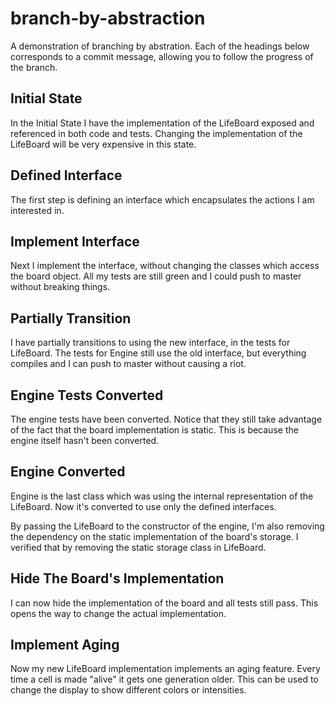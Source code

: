 # branch-by-abstraction

A demonstration of branching by abstration.  Each of the headings below corresponds to a commit message, allowing you to follow the progress of the branch.

## Initial State

In the Initial State I have the implementation of the LifeBoard exposed and referenced in both code and tests.  Changing the implementation of the LifeBoard will be very expensive in this state.

## Defined Interface

The first step is defining an interface which encapsulates the actions I am interested in.

## Implement Interface

Next I implement the interface, without changing the classes which access the board object.  All my tests are still green and I could push to master without breaking things.

## Partially Transition

I have partially transitions to using the new interface, in the tests for LifeBoard.  The tests for Engine still use the old interface, but everything compiles and I can push to master without causing a riot.

## Engine Tests Converted

The engine tests have been converted.  Notice that they still take advantage of the fact that the board implementation is static.  This is because the engine itself hasn't been converted.

## Engine Converted

Engine is the last class which was using the internal representation of the LifeBoard.  Now it's converted to use only the defined interfaces.
  
By passing the LifeBoard to the constructor of the engine,  I'm also removing the dependency on the static implementation of the board's storage.  I verified that by removing the static storage class in LifeBoard.

## Hide The Board's Implementation

I can now hide the implementation of the board and all tests still pass.  This opens the way to change the actual implementation.

## Implement Aging

Now my new LifeBoard implementation implements an aging feature.  Every time a cell is made "alive" it gets one generation older.  This can be used to change the display to show different colors or intensities.